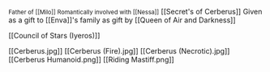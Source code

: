 <small>Father of [[Milo]]
Romantically involved with [[Nessa]]<big>
[[Secret's of Cerberus]]
Given as a gift to [[Enva]]'s family as gift by [[Queen of Air and Darkness]]

[[Council of Stars (Iyeros)]]

[[Cerberus.jpg]]
[[Cerberus (Fire).jpg]]
[[Cerberus (Necrotic).jpg]]
[[Cerberus Humanoid.png]]
[[Riding Mastiff.png]]